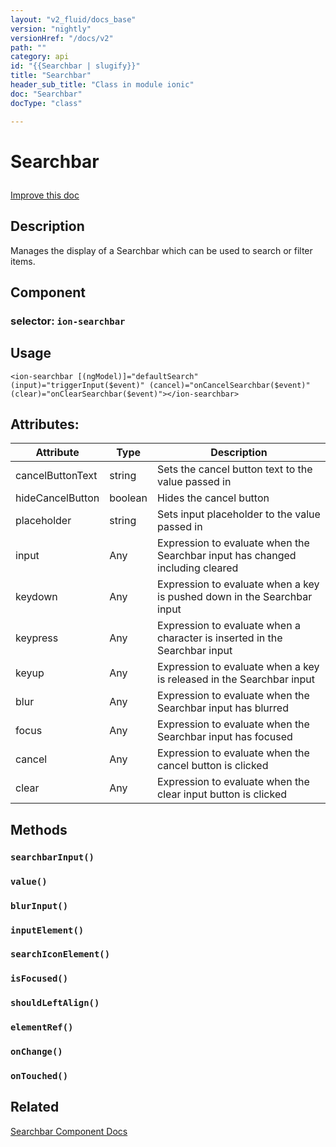 ```yaml
---
layout: "v2_fluid/docs_base"
version: "nightly"
versionHref: "/docs/v2"
path: ""
category: api
id: "{{Searchbar | slugify}}"
title: "Searchbar"
header_sub_title: "Class in module ionic"
doc: "Searchbar"
docType: "class"

---
```










<h1 class="api-title">


Searchbar






</h1>

<a class="improve-v2-docs" href='http://github.com/driftyco/ionic2/edit/master/ionic/components/searchbar/searchbar.ts#L30'>
Improve this doc
</a> 






<!-- description -->
<h2>Description</h2>

<p>Manages the display of a Searchbar which can be used to search or filter items.</p>


<h2>Component</h2>
<h3>selector: <code>ion-searchbar</code></h3>
<!-- @usage tag -->

<h2>Usage</h2>

<pre><code class="lang-html">&lt;ion-searchbar [(ngModel)]=&quot;defaultSearch&quot; (input)=&quot;triggerInput($event)&quot; (cancel)=&quot;onCancelSearchbar($event)&quot; (clear)=&quot;onClearSearchbar($event)&quot;&gt;&lt;/ion-searchbar&gt;
</code></pre>




<!-- @property tags -->

<h2>Attributes:</h2>
<table class="table" style="margin:0;">
<thead>
<tr>
<th>Attribute</th>
















































<th>Type</th>


<th>Description</th>
</tr>
</thead>
<tbody>

<tr>
<td>
cancelButtonText
</td>


<td>
string
</td>


<td>
Sets the cancel button text to the value passed in
</td>
</tr>

<tr>
<td>
hideCancelButton
</td>


<td>
boolean
</td>


<td>
Hides the cancel button
</td>
</tr>

<tr>
<td>
placeholder
</td>


<td>
string
</td>


<td>
Sets input placeholder to the value passed in
</td>
</tr>

<tr>
<td>
input
</td>


<td>
Any
</td>


<td>
Expression to evaluate when the Searchbar input has changed including cleared
</td>
</tr>

<tr>
<td>
keydown
</td>


<td>
Any
</td>


<td>
Expression to evaluate when a key is pushed down in the Searchbar input
</td>
</tr>

<tr>
<td>
keypress
</td>


<td>
Any
</td>


<td>
Expression to evaluate when a character is inserted in the Searchbar input
</td>
</tr>

<tr>
<td>
keyup
</td>


<td>
Any
</td>


<td>
Expression to evaluate when a key is released in the Searchbar input
</td>
</tr>

<tr>
<td>
blur
</td>


<td>
Any
</td>


<td>
Expression to evaluate when the Searchbar input has blurred
</td>
</tr>

<tr>
<td>
focus
</td>


<td>
Any
</td>


<td>
Expression to evaluate when the Searchbar input has focused
</td>
</tr>

<tr>
<td>
cancel
</td>


<td>
Any
</td>


<td>
Expression to evaluate when the cancel button is clicked
</td>
</tr>

<tr>
<td>
clear
</td>


<td>
Any
</td>


<td>
Expression to evaluate when the clear input button is clicked
</td>
</tr>

</tbody>
</table>


<!-- methods on the class -->

<h2>Methods</h2>

<div id="searchbarInput"></div>

<h3>
<code>searchbarInput()</code>
  

</h3>












<div id="value"></div>

<h3>
<code>value()</code>
  

</h3>












<div id="blurInput"></div>

<h3>
<code>blurInput()</code>
  

</h3>












<div id="inputElement"></div>

<h3>
<code>inputElement()</code>
  

</h3>












<div id="searchIconElement"></div>

<h3>
<code>searchIconElement()</code>
  

</h3>












<div id="isFocused"></div>

<h3>
<code>isFocused()</code>
  

</h3>












<div id="shouldLeftAlign"></div>

<h3>
<code>shouldLeftAlign()</code>
  

</h3>












<div id="elementRef"></div>

<h3>
<code>elementRef()</code>
  

</h3>












<div id="onChange"></div>

<h3>
<code>onChange()</code>
  

</h3>












<div id="onTouched"></div>

<h3>
<code>onTouched()</code>
  

</h3>










<!-- related link -->

<h2>Related</h2>

<a href='/docs/v2/components#searchbar'>Searchbar Component Docs</a><!-- end content block -->


<!-- end body block -->

